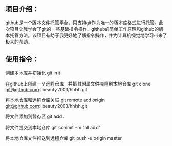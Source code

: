 ## 项目介绍：

github是一个版本文件托管平台，只支持git作为唯一的版本库格式进行托管。此次项目让我学会了git的一些基础指令操作、github的简单工作原理和github的版本托管方法。该项目有助于我更好地了解指令操作，并为计算机视觉地学习带来了极大的帮助。



## 使用指令：

创建本地库并初始化   git init

在github上创建一个远程仓库，并把其附属文件克隆到本地仓库 git clone git@github.com:libeauty2003/hhhh.git

将本地仓库和远程仓库关联  git remote add origin git@github.com:libeauty2003/hhhh.git

将文件添加到暂存区   git add .

将文件提交到本地仓库   git commit -m "all add"

将本地仓库文件推送到远程仓库   git push -u origin master

